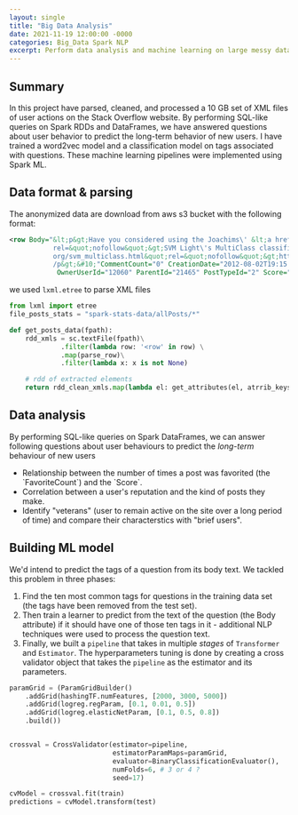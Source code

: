 ```yaml
---
layout: single
title: "Big Data Analysis"
date: 2021-11-19 12:00:00 -0000
categories: Big_Data Spark NLP   
excerpt: Perform data analysis and machine learning on large messy data sets.
---
```


## Summary
In this project have parsed, cleaned, and processed a 10 GB set of XML files of user actions on the Stack Overflow website.
By performing SQL-like queries on Spark RDDs and DataFrames, we have answered questions about user behavior to predict the long-term behavior of new users. I have trained a word2vec model and a classification model on tags associated with questions. These machine learning pipelines were implemented using Spark ML.


## Data format & parsing
The anonymized data are download from aws s3 bucket with the following format:

```xml
<row Body="&lt;p&gt;Have you considered using the Joachims\' &lt;a href=&quot;http://svmlight.joachims.org/svm_multiclass.html&quot;   
           rel=&quot;nofollow&quot;&gt;SVM Light\'s MultiClass classifier&lt;/a&gt;? &#10;&lt;a href=&quot;http://svmlight.joachims.   
           org/svm_multiclass.html&quot;rel=&quot;nofollow&quot;&gt;http://svmlight.joachims.org/svm_multiclass.html&lt;/a&gt;&lt;    
           /p&gt;&#10;"CommentCount="0" CreationDate="2012-08-02T19:15:04.647" Id="33580" LastActivityDate="2012-08-02T19:15:04.647".  
            OwnerUserId="12060" ParentId="21465" PostTypeId="2" Score="1" /> 
```
we used `lxml.etree` to parse XML files

```python
from lxml import etree
file_posts_stats = "spark-stats-data/allPosts/*"

def get_posts_data(fpath):
    rdd_xmls = sc.textFile(fpath)\
             .filter(lambda row: '<row' in row) \
             .map(parse_row)\
             .filter(lambda x: x is not None)

    # rdd of extracted elements
    return rdd_clean_xmls.map(lambda el: get_attributes(el, atrrib_keys))
```

## Data analysis
By performing SQL-like queries on Spark DataFrames, we can answer following questions about user behaviours to predict the *long-term* behaviour of new users

<ul> 
  <li>Relationship between the number of times a post was favorited (the `FavoriteCount`) and the `Score`.</li>
  <li>Correlation between a user's reputation and the kind of posts they make.</li>    
  <li>Identify "veterans" (user to remain active on the site over a long period of time) and compare their characterstics with  "brief   
      users".</li>  
</ul>


## Building ML model
We'd intend to predict the tags of a question from its body text. We tackled this problem in three phases:
1. Find the ten most common tags for questions in the training data set (the tags have been removed from the test set). 
2. Then train a learner to predict from the text of the question (the Body attribute) if it should have one of those ten tags in it - additional NLP techniques were used to process the question text.
3. Finally, we built a `pipeline` that takes in multiple *stages* of `Transformer` and `Estimator`. The hyperparameters tuning is done by creating a cross validator object that takes the `pipeline` as the estimator and its parameters. 

```python
paramGrid = (ParamGridBuilder() 
    .addGrid(hashingTF.numFeatures, [2000, 3000, 5000]) 
    .addGrid(logreg.regParam, [0.1, 0.01, 0.5])
    .addGrid(logreg.elasticNetParam, [0.1, 0.5, 0.8])         
    .build())


crossval = CrossValidator(estimator=pipeline,
                          estimatorParamMaps=paramGrid,
                          evaluator=BinaryClassificationEvaluator(),
                          numFolds=6, # 3 or 4 ?
                          seed=17)

cvModel = crossval.fit(train)
predictions = cvModel.transform(test)
```
